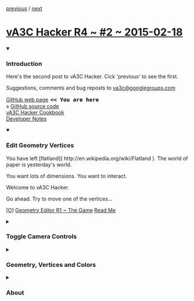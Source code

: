 <a href=va3c-hacker-r4.html#post#2015-02-12.md#../../../nasa-samples/index.html# >previous</a> / <a href=va3c-hacker-r4.html >next</a>

[vA3C Hacker R4 ~ #2 ~ 2015-02-18]( ./va3c-hacker-r4.html "Enjoy!" )
===
<details open>
<summary><h3>Introduction</h3></summary>

Here's the second post to vA3C Hacker. Cick 'previous' to see the first.

Suggestions, comments and bug reposts to va3c@googlegroups.com


[GitHub web page]( http://va3c.github.io/viewer/va3c-hacker/ "view the files as apps." ) <input value="<< You are here" size=15 style="font:bold 11pt monospace;border-width:0;" >  
&raquo; [GitHub source code]( https://github.com/va3c/viewer/tree/gh-pages/va3c-hacker/r4/ "View files with GitHub" ) <scan style=display:none ><< You are here</scan>  
[vA3C Hacker Cookbook](  ../../va3c-hacker-cookbook/va3c-hacker-cookbook-viewer-r1.html )  
[Developer Notes]( #../dev-notes.md# )  

</details>
<details open>
<summary><h3>Edit Geometry Vertices</h3></summary>
You have left [flatland]( http://en.wikipedia.org/wiki/Flatland ). The world of paper is yesterday's world.

You want lots of dimensions. You want to interact.

Welcome to vA3C Hacker.

Go ahead. Try to move one of the vertices...

[[O]]( http://va3c.github.io/viewer/va3c-hacker-cookbook/edit-geometry-vertices/r1/edit-geometry-vertices-r1-the-game.html "Open in new tab" ) 
[Geometry Editor R1 ~ The Game]( #../../va3c-hacker-cookbook/edit-geometry-vertices/r1/edit-geometry-vertices-r1-the-game.html# )
[Read Me]( #../../va3c-hacker-cookbook/edit-geometry-vertices/readme.md# )

</details>
<details>
<summary><h3>Toggle Camera Controls</h3></summary>
In a recent email to vA3C@googlegroups.com Matt M commented:

>   I’d still love to chat sometime about better viewing UI in there. 
>	The “rotate around the center” is great when you’re at a distance.
>	But if you really want to navigate inside, we really need more like:

>   -          Move/walk
>   -          Look at

Let's talk! The usual way - doable today in Three.js - is with a 'first person' camera control. 
There are a variety of methods available for adding first person controls to Three.js files.

Click the 'First Person Control' to get going...

Quick demo:  
[camera-toggle-orbit-first-person]( #../../va3c-hacker-cookbook/camera-controls/r1/camera-toggle-orbit-first-person.html# )

Full Monty:  
[Camera Toggle Orbit/First Person Controls]( #../../va3c-hacker-cookbook/camera-controls/index.html# )

</details>
<details>
<summary><h3>Geometry, Vertices and Colors</h3></summary>

Here is a selection of Hacker Cookbook scripts and examples on the web to help you get starting with coloring your vertices.

[Geometry, Vertices and Colors]( #../../va3c-hacker-cookbook/geometry-vertices-colors/index.html# )

It was as part of a question by Dan M as to the possibility of displaying simulation data.

</details>
<details>
<summary><h3>About</h3></summary>

Suggestions, comments and bug reposts to va3c@googlegroups.com

Credits: [three.js]( http://threejs.org "Thank you, Mr.doob" ) ~ [webgl]( http://khronos.org/webgl/  "Thank you, Ken" ) ~ [GitHub]( http://GitHub.com )

copyright © 2015 vA3C authors ~ MIT license

</details>

